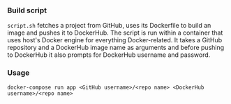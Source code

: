 ### Build script
 `script.sh` fetches a project from GitHub, uses its Dockerfile to build an image and pushes it to DockerHub. The script is run within a container that uses host's Docker engine for everything Docker-related. It takes a GitHub repository and a DockerHub image name as arguments and before pushing to DockerHub it also prompts for DockerHub username and password.

### Usage
`docker-compose run app <GitHub username>/<repo name> <DockerHub username>/<repo name>`